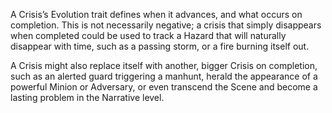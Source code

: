 A Crisis’s Evolution trait defines when it advances, and what occurs on completion. This is not necessarily negative; a crisis that simply disappears when completed could be used to track a Hazard that will naturally disappear with time, such as a passing storm, or a fire burning itself out.

A Crisis might also replace itself with another, bigger Crisis on completion, such as an alerted guard triggering a manhunt, herald the appearance of a powerful Minion or Adversary, or even transcend the Scene and become a lasting problem in the Narrative level.
